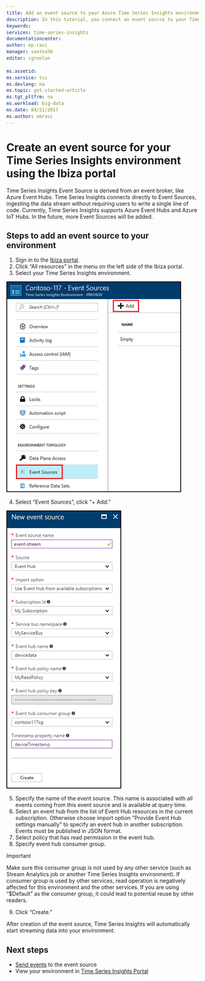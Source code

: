 ```yaml
---
title: Add an event source to your Azure Time Series Insights environment | Microsoft Docs
description: In this tutorial, you connect an event source to your Time Series Insights environment
keywords:
services: time-series-insights
documentationcenter:
author: op-ravi
manager: santoshb
editor: cgronlun

ms.assetid:
ms.service: tsi
ms.devlang: na
ms.topic: get-started-article
ms.tgt_pltfrm: na
ms.workload: big-data
ms.date: 04/21/2017
ms.author: omravi
---
```


# Create an event source for your Time Series Insights environment using the Ibiza portal

Time Series Insights Event Source is derived from an event broker, like Azure Event Hubs. Time Series Insights connects directly to Event Sources, ingesting the data stream without requiring users to write a single line of code. Currently, Time Series Insights supports Azure Event Hubs and Azure IoT Hubs. In the future, more Event Sources will be added.

## Steps to add an event source to your environment

1.	Sign in to the [Ibiza portal](https://portal.azure.com).
2.	Click “All resources” in the menu on the left side of the Ibiza portal.
3.	Select your Time Series Insights environment.

  ![Create the Time Series Insights event source](media/add-event-source/getstarted-create-event-source-1.png)

4.	Select “Event Sources”, click “+ Add.”

  ![Create the Time Series Insights event source - details](media/add-event-source/getstarted-create-event-source-2.png)

5.	Specify the name of the event source. This name is associated with all events coming from this event source and is available at query time.
6.	Select an event hub from the list of Event Hub resources in the current subscription. Otherwise choose import option "Provide Event Hub settings manually” to specify an event hub in another subscription. Events must be published in JSON format.
7.	Select policy that has read permission in the event hub.
8.	Specify event hub consumer group.

  > [!IMPORTANT]
  > Make sure this consumer group is not used by any other service (such as Stream Analytics job or another Time Series Insights environment). If consumer group is used by other services, read operation is negatively affected for this environment and the other services. If you are using “$Default” as the consumer group, it could lead to potential reuse by other readers.

9.	Click “Create.”

After creation of the event source, Time Series Insights will automatically start streaming data into your environment.

## Next steps

* [Send events](time-series-insights-send-events.md) to the event source
* View your environment in [Time Series Insights Portal](https://insights.timeseries.azure.com)
